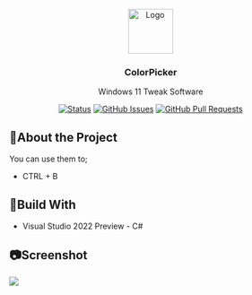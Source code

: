 <br />
<div align="center">
    <img src="https://i.hizliresim.com/tbg0kgj.png" alt="Logo" width="80" height="80">

  <h3 align="center">ColorPicker</h3>

  <p align="center">
    Windows 11 Tweak Software
    <br/>
<div align="center">
  
  [![Status](https://img.shields.io/badge/status-active-success.svg)]()
  [![GitHub Issues](https://img.shields.io/github/issues/dknSEN/ColorPicker)](https://github.com/dknSEN/ColorPicker/issues)
  [![GitHub Pull Requests](https://img.shields.io/github/issues-pr/dknSEN/ColorPicker)](https://github.com/dknSEN/ColorPicker/pulls)
  
</div>
  </p>
</div>

<h2>📜About the Project</h2>

You can use them to;
  <ul>
    <li>CTRL + B</li>
  </ul>

<h2>🔨Build With</h2>

<ul><li>Visual Studio 2022 Preview - C#</li></ul>

<h2>📷Screenshot</h2>

![](https://i.hizliresim.com/tkptp0p.png)

